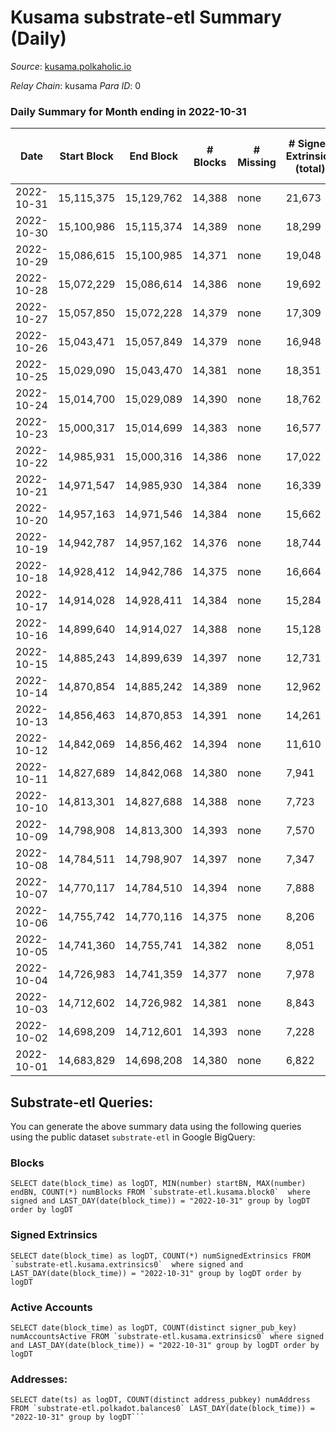 # Kusama substrate-etl Summary (Daily)

_Source_: [kusama.polkaholic.io](https://kusama.polkaholic.io)

*Relay Chain*: kusama
*Para ID*: 0



### Daily Summary for Month ending in 2022-10-31


| Date | Start Block | End Block | # Blocks | # Missing | # Signed Extrinsics (total) | # Active Accounts | # Addresses with Balances | # Events | # Transfers | # XCM Transfers In | # XCM Transfers Out |
| ---- | ----------- | --------- | -------- | --------- | --------------------------- | ----------------- | ------------------------- | -------- | ----------- | ------------------ | ------------------- |
| 2022-10-31 | 15,115,375 | 15,129,762 | 14,388 | none | 21,673 | 3,551 | 272,943 | 893,246 | 53,524 ($28,968,429) | 167 ($136,125) | 379 ($477,099) |
| 2022-10-30 | 15,100,986 | 15,115,374 | 14,389 | none | 18,299 | 1,073 | 271,870 | 818,563 | 1,304 ($2,351,425) | 111 ($147,602) | 111 ($256,698) |
| 2022-10-29 | 15,086,615 | 15,100,985 | 14,371 | none | 19,048 | 1,098 |  | 833,643 | 1,627 ($1,027,262) | 102 ($60,584.95) | 96 ($278,684) |
| 2022-10-28 | 15,072,229 | 15,086,614 | 14,386 | none | 19,692 | 979 | 271,703 | 806,087 | 1,069 ($2,331,572) | 71 ($65,923.38) | 100 ($384,087) |
| 2022-10-27 | 15,057,850 | 15,072,228 | 14,379 | none | 17,309 | 1,185 |  | 799,062 | 1,101 ($1,463,385) | 93 ($124,709) | 105 ($110,522) |
| 2022-10-26 | 15,043,471 | 15,057,849 | 14,379 | none | 16,948 | 1,222 | 271,571 | 792,322 | 1,539 ($5,012,189) | 109 ($173,692) | 148 ($192,736) |
| 2022-10-25 | 15,029,090 | 15,043,470 | 14,381 | none | 18,351 | 1,713 |  | 809,877 | 1,887 ($10,660,236) | 101 ($153,860) | 109 ($64,471.59) |
| 2022-10-24 | 15,014,700 | 15,029,089 | 14,390 | none | 18,762 | 2,522 | 271,456 | 834,186 | 2,552 ($15,781,306) | 92 ($74,219.75) | 135 ($471,660) |
| 2022-10-23 | 15,000,317 | 15,014,699 | 14,383 | none | 16,577 | 1,069 |  | 798,100 | 1,193 ($864,366) | 89 ($642,883) | 121 ($53,485.70) |
| 2022-10-22 | 14,985,931 | 15,000,316 | 14,386 | none | 17,022 | 1,098 | 271,185 | 786,547 | 1,240 ($1,885,091) | 114 ($85,051.80) | 133 ($97,480.64) |
| 2022-10-21 | 14,971,547 | 14,985,930 | 14,384 | none | 16,339 | 1,189 |  | 790,346 | 1,379 ($2,327,395) | 108 ($108,879) | 139 ($92,036.38) |
| 2022-10-20 | 14,957,163 | 14,971,546 | 14,384 | none | 15,662 | 1,239 |  | 786,985 | 1,408 ($8,974,037) | 145 ($77,427.24) | 182 ($162,566) |
| 2022-10-19 | 14,942,787 | 14,957,162 | 14,376 | none | 18,744 | 1,845 | 270,933 | 808,319 | 3,776 ($2,607,978) | 175 ($188,163) | 167 ($111,508) |
| 2022-10-18 | 14,928,412 | 14,942,786 | 14,375 | none | 16,664 | 1,306 |  | 804,801 | 3,172 ($2,536,107) | 133 ($101,876) | 177 ($179,975) |
| 2022-10-17 | 14,914,028 | 14,928,411 | 14,384 | none | 15,284 | 1,700 | 270,739 | 810,116 | 1,335 ($7,470,250) | 183 ($162,853) | 214 ($205,685) |
| 2022-10-16 | 14,899,640 | 14,914,027 | 14,388 | none | 15,128 | 1,279 | 270,602 | 790,642 | 1,529 ($2,003,192) | 183 ($116,002) | 242 ($199,474) |
| 2022-10-15 | 14,885,243 | 14,899,639 | 14,397 | none | 12,731 | 1,019 | 270,512 | 768,377 | 1,134 ($6,336,872) | 186 ($102,189) | 298 ($196,913) |
| 2022-10-14 | 14,870,854 | 14,885,242 | 14,389 | none | 12,962 | 971 |  | 774,208 | 1,125 ($1,245,945) | 162 ($166,438) | 233 ($157,189) |
| 2022-10-13 | 14,856,463 | 14,870,853 | 14,391 | none | 14,261 | 1,113 | 270,365 | 799,526 | 1,423 ($5,085,024) | 209 ($259,947) | 270 ($267,075) |
| 2022-10-12 | 14,842,069 | 14,856,462 | 14,394 | none | 11,610 | 1,425 | 270,280 | 774,348 | 1,037 ($952,509) | 83 ($85,392.56) | 151 ($102,715) |
| 2022-10-11 | 14,827,689 | 14,842,068 | 14,380 | none | 7,941 | 1,050 | 270,194 | 738,476 | 1,155 ($1,422,234) | 67 ($69,570.14) | 83 ($139,538) |
| 2022-10-10 | 14,813,301 | 14,827,688 | 14,388 | none | 7,723 | 1,275 | 270,110 | 753,769 | 1,113 ($6,441,650) | 223 ($909,731) | 148 ($905,720) |
| 2022-10-09 | 14,798,908 | 14,813,300 | 14,393 | none | 7,570 | 1,008 | 270,004 | 742,322 | 847 ($510,724) | 67 ($28,492.75) | 66 ($12,972.18) |
| 2022-10-08 | 14,784,511 | 14,798,907 | 14,397 | none | 7,347 | 967 | 269,903 | 725,069 | 1,127 ($1,119,464) | 86 ($73,238.68) | 99 ($86,470.27) |
| 2022-10-07 | 14,770,117 | 14,784,510 | 14,394 | none | 7,888 | 1,437 | 269,785 | 747,931 | 1,232 ($1,297,697) | 90 ($79,339.32) | 79 ($88,560.00) |
| 2022-10-06 | 14,755,742 | 14,770,116 | 14,375 | none | 8,206 | 1,235 | 269,684 | 736,757 | 1,375 ($4,171,784) | 92 ($135,860) | 98 ($527,781) |
| 2022-10-05 | 14,741,360 | 14,755,741 | 14,382 | none | 8,051 | 1,019 | 269,497 | 734,417 | 1,234 ($844,614) | 107 ($219,764) | 86 ($141,676) |
| 2022-10-04 | 14,726,983 | 14,741,359 | 14,377 | none | 7,978 | 1,047 |  | 735,553 | 1,263 ($2,211,520) | 174 ($354,426) | 186 ($330,321) |
| 2022-10-03 | 14,712,602 | 14,726,982 | 14,381 | none | 8,843 | 1,383 |  | 755,320 | 1,149 ($1,674,989) | 122 ($86,653.58) | 72 ($152,272) |
| 2022-10-02 | 14,698,209 | 14,712,601 | 14,393 | none | 7,228 | 876 |  | 732,073 | 991 ($1,379,172) | 85 ($89,810.06) | 96 ($75,154.07) |
| 2022-10-01 | 14,683,829 | 14,698,208 | 14,380 | none | 6,822 | 927 |  | 717,831 | 940 ($688,479) | 54 ($152,555) | 42 ($150,924) |

## Substrate-etl Queries:
You can generate the above summary data using the following queries using the public dataset `substrate-etl` in Google BigQuery:


### Blocks
```
SELECT date(block_time) as logDT, MIN(number) startBN, MAX(number) endBN, COUNT(*) numBlocks FROM `substrate-etl.kusama.block0`  where signed and LAST_DAY(date(block_time)) = "2022-10-31" group by logDT order by logDT
```


### Signed Extrinsics
```
SELECT date(block_time) as logDT, COUNT(*) numSignedExtrinsics FROM `substrate-etl.kusama.extrinsics0`  where signed and LAST_DAY(date(block_time)) = "2022-10-31" group by logDT order by logDT
```


### Active Accounts
```
SELECT date(block_time) as logDT, COUNT(distinct signer_pub_key) numAccountsActive FROM `substrate-etl.kusama.extrinsics0` where signed and LAST_DAY(date(block_time)) = "2022-10-31" group by logDT order by logDT
```


### Addresses:
```
SELECT date(ts) as logDT, COUNT(distinct address_pubkey) numAddress FROM `substrate-etl.polkadot.balances0` LAST_DAY(date(block_time)) = "2022-10-31" group by logDT```

